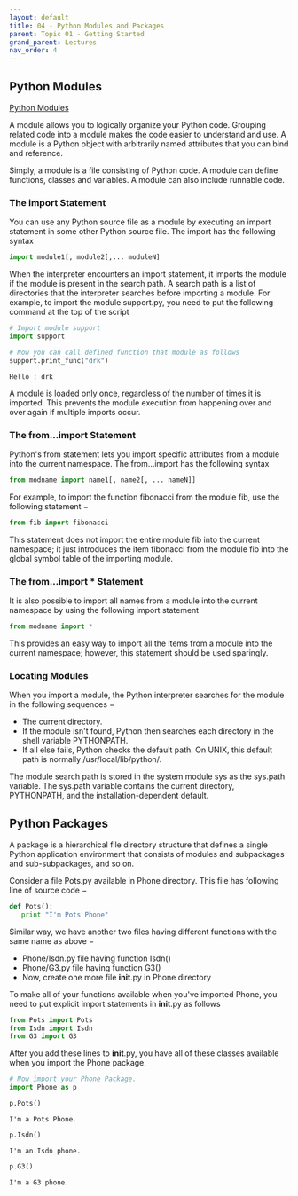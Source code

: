 ```yaml
---
layout: default
title: 04 - Python Modules and Packages
parent: Topic 01 - Getting Started
grand_parent: Lectures
nav_order: 4
---
```

## Python Modules
[Python Modules](https://www.tutorialspoint.com/python/python_modules.htm)

A module allows you to logically organize your Python code. Grouping related code into a module makes the code easier to understand and use. A module is a Python object with arbitrarily named attributes that you can bind and reference.

Simply, a module is a file consisting of Python code. A module can define functions, classes and variables. A module can also include runnable code.

### The import Statement

You can use any Python source file as a module by executing an import statement in some other Python source file. The import has the following syntax

```python
import module1[, module2[,... moduleN]
```

When the interpreter encounters an import statement, it imports the module if the module is present in the search path. A search path is a list of directories that the interpreter searches before importing a module. For example, to import the module support.py, you need to put the following command at the top of the script


```python
# Import module support
import support

# Now you can call defined function that module as follows
support.print_func("drk")
```

    Hello : drk


A module is loaded only once, regardless of the number of times it is imported. This prevents the module execution from happening over and over again if multiple imports occur.

### The from...import Statement

Python's from statement lets you import specific attributes from a module into the current namespace. The from...import has the following syntax

```python
from modname import name1[, name2[, ... nameN]]
```

For example, to import the function fibonacci from the module fib, use the following statement −

```python
from fib import fibonacci
```

This statement does not import the entire module fib into the current namespace; it just introduces the item fibonacci from the module fib into the global symbol table of the importing module.

### The from...import * Statement

It is also possible to import all names from a module into the current namespace by using the following import statement

```python
from modname import *
```

This provides an easy way to import all the items from a module into the current namespace; however, this statement should be used sparingly.

### Locating Modules

When you import a module, the Python interpreter searches for the module in the following sequences −

* The current directory.
* If the module isn't found, Python then searches each directory in the shell variable PYTHONPATH.
* If all else fails, Python checks the default path. On UNIX, this default path is normally /usr/local/lib/python/.

The module search path is stored in the system module sys as the sys.path variable. The sys.path variable contains the current directory, PYTHONPATH, and the installation-dependent default.

## Python Packages

A package is a hierarchical file directory structure that defines a single Python application environment that consists of modules and subpackages and sub-subpackages, and so on.

Consider a file Pots.py available in Phone directory. This file has following line of source code −

```python
def Pots():
   print "I'm Pots Phone"
```

Similar way, we have another two files having different functions with the same name as above −

* Phone/Isdn.py file having function Isdn()
* Phone/G3.py file having function G3()
* Now, create one more file __init__.py in Phone directory

To make all of your functions available when you've imported Phone, you need to put explicit import statements in __init__.py as follows

```python
from Pots import Pots
from Isdn import Isdn
from G3 import G3
```

After you add these lines to __init__.py, you have all of these classes available when you import the Phone package.


```python
# Now import your Phone Package.
import Phone as p
```


```python
p.Pots()
```

    I'm a Pots Phone.



```python
p.Isdn()
```

    I'm an Isdn phone.



```python
p.G3()
```

    I'm a G3 phone.



```python

```
